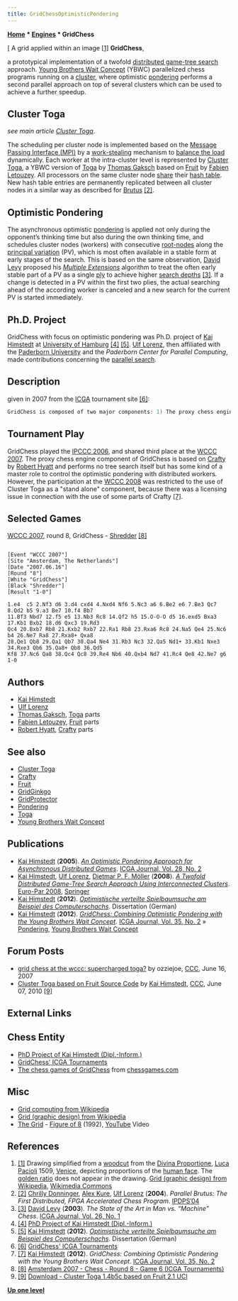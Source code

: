 ```yaml
---
title: GridChessOptimisticPondering
---
```

**[Home](Home "Home") * [Engines](Engines "Engines") * GridChess**

\[ A grid applied within an image <a id="cite-note-1" href="#cite-ref-1">[1]</a>
**GridChess**,

a prototypical implementation of a twofold [distributed game-tree search](Parallel_Search "Parallel Search") approach.
[Young Brothers Wait Concept](Young_Brothers_Wait_Concept "Young Brothers Wait Concept") (YBWC) parallelized chess programs running on a [cluster](https://en.wikipedia.org/wiki/Computer_cluster), where optimistic [pondering](Pondering "Pondering") performs a second parallel approach on top of several clusters which can be used to achieve a further speedup.

## Cluster Toga

*see main article [Cluster Toga](Cluster_Toga "Cluster Toga")*.

The scheduling per cluster node is implemented based on the [Message Passing Interface (MPI)](https://en.wikipedia.org/wiki/Message_Passing_Interface) by a [work-stealing](https://en.wikipedia.org/wiki/Cilk#Work-stealing) mechanism to [balance the load](https://en.wikipedia.org/wiki/Load_balancing_%28computing%29) dynamically. Each worker at the intra-cluster level is represented by [Cluster Toga](Cluster_Toga "Cluster Toga"), a YBWC version of [Toga](Toga "Toga") by [Thomas Gaksch](Thomas_Gaksch "Thomas Gaksch") based on [Fruit](Fruit "Fruit") by [Fabien Letouzey](Fabien_Letouzey "Fabien Letouzey").
All processors on the same cluster node [share](Shared_Hash_Table "Shared Hash Table") their [hash table](Transposition_Table "Transposition Table"). New hash table entries are permanently replicated between all cluster nodes in a similar way as described for [Brutus](Brutus "Brutus") <a id="cite-note-2" href="#cite-ref-2">[2]</a>.

## Optimistic Pondering

The asynchronous optimistic [pondering](Pondering "Pondering") is applied not only during the opponent’s thinking time but also during the own thinking time, and schedules cluster nodes (workers) with consecutive [root-nodes](Root "Root") along the [principal variation](Principal_Variation "Principal Variation") (PV), which is most often available in a stable form at early stages of the search. This is based on the same observation, [David Levy](David_Levy "David Levy") proposed his *[Multiple Extensions](PV_Extensions#Multiple "PV Extensions")* algorithm to treat the often early stable part of a PV as a single [ply](Ply "Ply") to achieve higher [search depths](Depth "Depth") <a id="cite-note-3" href="#cite-ref-3">[3]</a>.
If a change is detected in a PV within the first two plies, the actual searching ahead of the according worker is canceled and a new search for the current PV is started immediately.

## Ph.D. Project

GridChess with focus on optimistic pondering was Ph.D. project of [Kai Himstedt](Kai_Himstedt "Kai Himstedt") at [University of Hamburg](University_of_Hamburg "University of Hamburg") <a id="cite-note-4" href="#cite-ref-4">[4]</a> <a id="cite-note-5" href="#cite-ref-5">[5]</a>. [Ulf Lorenz](Ulf_Lorenz "Ulf Lorenz"), then affiliated with the [Paderborn University](Paderborn_University "Paderborn University") and the *Paderborn Center for Parallel Computing*, made contributions concerning the [parallel search](Parallel_Search "Parallel Search").

## Description

given in 2007 from the [ICGA](ICGA "ICGA") tournament site <a id="cite-note-6" href="#cite-ref-6">[6]</a>:

```C++
GridChess is composed of two major components: 1) The proxy chess engine ([Crafty](Crafty "Crafty") based) performs no tree search itself but has some kind of a master role to control the optimistic pondering with distributed worker clients. As a simplified explanation of optimistic pondering here, one can imagine the worker clients forming a pondering pipeline with expected opponent moves extracting this information from the principal variations provided by the chess engines. 2) Real chess engines (controlled by distributed worker clients), Fruit/Toga based, parallelized with Young Brothers Wait Concept (YBWC). This way a combination of two parallel concepts was realized building the complete GridChess system: The parallel Fruit/Toga base engines using the YBWC may run on high performance clusters, each cluster representing a worker client for the proxy chess engine. Several such clusters are then used for an asynchronous distributed game-tree search with the optimistic pondering method. 

```

## Tournament Play

GridChess played the [IPCCC 2006](IPCCC_2006 "IPCCC 2006"), and shared third place at the [WCCC 2007](WCCC_2007 "WCCC 2007"). The proxy chess engine component of GridChess is based on [Crafty](Crafty "Crafty") by [Robert Hyatt](Robert_Hyatt "Robert Hyatt") and performs no tree search itself but has some kind of a master role to control the optimistic pondering with distributed workers. However, the participation at the [WCCC 2008](WCCC_2008 "WCCC 2008") was restricted to the use of Cluster Toga as a "stand alone" component, because there was a licensing issue in connection with the use of some parts of Crafty <a id="cite-note-7" href="#cite-ref-7">[7]</a>.

## Selected Games

[WCCC 2007](WCCC_2007 "WCCC 2007"), round 8, GridChess - [Shredder](Shredder "Shredder") <a id="cite-note-8" href="#cite-ref-8">[8]</a>

```

[Event "WCCC 2007"]
[Site "Amsterdam, The Netherlands"]
[Date "2007.06.16"]
[Round "8"]
[White "GridChess"]
[Black "Shredder"]
[Result "1-0"]

1.e4  c5 2.Nf3 d6 3.d4 cxd4 4.Nxd4 Nf6 5.Nc3 a6 6.Be2 e6 7.Be3 Qc7 8.Qd2 b5 9.a3 Be7 10.f4 Bb7 
11.Bf3 Nbd7 12.f5 e5 13.Nb3 Rc8 14.Qf2 h5 15.O-O-O d5 16.exd5 Bxa3 17.Kb1 Bxb2 18.d6 Qxc3 19.Rd3 
Qc4 20.Bxb7 Rb8 21.Kxb2 Rxb7 22.Ra1 Rb8 23.Rxa6 Rc8 24.Na5 Qe4 25.Nc6 b4 26.Ne7 Ra8 27.Rxa8+ Qxa8 
28.Qe1 Qb8 29.Qa1 Qb7 30.Qa4 Ne4 31.Rb3 Nc3 32.Qa5 Nd1+ 33.Kb1 Nxe3 34.Rxe3 Qb6 35.Qa8+ Qb8 36.Qd5 
Kf8 37.Nc6 Qa8 38.Qc4 Qc8 39.Re4 Nb6 40.Qxb4 Nd7 41.Rc4 Qe8 42.Ne7 g6 1-0 

```

## Authors

- [Kai Himstedt](Kai_Himstedt "Kai Himstedt")
- [Ulf Lorenz](Ulf_Lorenz "Ulf Lorenz")
- [Thomas Gaksch](Thomas_Gaksch "Thomas Gaksch"), [Toga](Toga "Toga") parts
- [Fabien Letouzey](Fabien_Letouzey "Fabien Letouzey"), [Fruit](Fruit "Fruit") parts
- [Robert Hyatt](Robert_Hyatt "Robert Hyatt"), [Crafty](Crafty "Crafty") parts

## See also

- [Cluster Toga](Cluster_Toga "Cluster Toga")
- [Crafty](Crafty "Crafty")
- [Fruit](Fruit "Fruit")
- [GridGinkgo](GridGinkgo "GridGinkgo")
- [GridProtector](GridProtector "GridProtector")
- [Pondering](Pondering "Pondering")
- [Toga](Toga "Toga")
- [Young Brothers Wait Concept](Young_Brothers_Wait_Concept "Young Brothers Wait Concept")

## Publications

- [Kai Himstedt](Kai_Himstedt "Kai Himstedt") (**2005**). *[An Optimistic Pondering Approach for Asynchronous Distributed Games](https://content.iospress.com/articles/icga-journal/icg28203)*. [ICGA Journal, Vol. 28, No. 2](ICGA_Journal#28_2 "ICGA Journal")
- [Kai Himstedt](Kai_Himstedt "Kai Himstedt"), [Ulf Lorenz](Ulf_Lorenz "Ulf Lorenz"), [Dietmar P. F. Möller](https://www.informatik.uni-hamburg.de/TIS/index.php/de/mitarbeiter/dietmar-p-f-moeller) (**2008**). *[A Twofold Distributed Game-Tree Search Approach Using Interconnected Clusters](https://link.springer.com/chapter/10.1007/978-3-540-85451-7_62)*. [Euro-Par 2008](https://link.springer.com/book/10.1007/978-3-540-85451-7), [Springer](https://en.wikipedia.org/wiki/Springer_Science%2BBusiness_Media)
- [Kai Himstedt](Kai_Himstedt "Kai Himstedt") (**2012**). *[Optimistische verteilte Spielbaumsuche am Beispiel des Computerschachs](http://www.shaker.de/de/content/catalogue/index.asp?ID=8&ISBN=978-3-8440-0803-6)*. Dissertation (German)
- [Kai Himstedt](Kai_Himstedt "Kai Himstedt") (**2012**). *[GridChess: Combining Optimistic Pondering with the Young Brothers Wait Concept](https://content.iospress.com/articles/icga-journal/icg35202)*. [ICGA Journal, Vol. 35, No. 2](ICGA_Journal#35_2 "ICGA Journal") » [Pondering](Pondering "Pondering"), [Young Brothers Wait Concept](Young_Brothers_Wait_Concept "Young Brothers Wait Concept")

## Forum Posts

- [grid chess at the wccc: supercharged toga?](http://www.talkchess.com/forum/viewtopic.php?t=14495) by ozziejoe, [CCC](CCC "CCC"), June 16, 2007
- [Cluster Toga based on Fruit Source Code](http://www.talkchess.com/forum/viewtopic.php?t=34780) by [Kai Himstedt](Kai_Himstedt "Kai Himstedt"), [CCC](CCC "CCC"), June 07, 2010 <a id="cite-note-9" href="#cite-ref-9">[9]</a>

## External Links

## Chess Entity

- [PhD Project of Kai Himstedt (Dipl.-Inform.)](http://www.informatik.uni-hamburg.de/TIS/index.php/de/projekte/phd-projects/79/)
- [GridChess' ICGA Tournaments](https://www.game-ai-forum.org/icga-tournaments/program.php?id=520)
- [The chess games of GridChess](http://www.chessgames.com/perl/chessplayer?pid=107843) from [chessgames.com](http://www.chessgames.com/index.html)

## Misc

- [Grid computing from Wikipedia](https://en.wikipedia.org/wiki/Grid_computing)
- [Grid (graphic design) from Wikipedia](<https://en.wikipedia.org/wiki/Grid_(graphic_design)>)
- [The Grid](Category:The_Grid "Category:The Grid") - [Figure of 8](<https://en.wikipedia.org/wiki/456_(album)>) (1992), [YouTube](https://en.wikipedia.org/wiki/YouTube) Video

## References

1. <a id="cite-ref-1" href="#cite-note-1">[1]</a> Drawing simplified from a [woodcut](https://en.wikipedia.org/wiki/Woodcut) from the [Divina Proportione](https://en.wikipedia.org/wiki/Divina_proportione), [Luca Pacioli](https://en.wikipedia.org/wiki/Luca_Pacioli) 1509, [Venice](https://en.wikipedia.org/wiki/Venice), depicting proportions of the [human face](https://en.wikipedia.org/wiki/Face). The [golden ratio](https://en.wikipedia.org/wiki/Golden_ratio) does not appear in the drawing. [Grid (graphic design) from Wikipedia](<https://en.wikipedia.org/wiki/Grid_(graphic_design)>), [Wikimedia Commons](https://en.wikipedia.org/wiki/Wikimedia_Commons)
1. <a id="cite-ref-2" href="#cite-note-2">[2]</a> [Chrilly Donninger](Chrilly_Donninger "Chrilly Donninger"), [Alex Kure](Alex_Kure "Alex Kure"), [Ulf Lorenz](Ulf_Lorenz "Ulf Lorenz") (**2004**). *Parallel Brutus: The First Distributed, FPGA Accelerated Chess Program*. [IPDPS’04](http://dl.acm.org/citation.cfm?id=645610&picked=prox)
1. <a id="cite-ref-3" href="#cite-note-3">[3]</a> [David Levy](David_Levy "David Levy") (**2003**). *The State of the Art in Man vs. “Machine” Chess*. [ICGA Journal, Vol. 26, No. 1](ICGA_Journal#26_1 "ICGA Journal")
1. <a id="cite-ref-4" href="#cite-note-4">[4]</a> [PhD Project of Kai Himstedt (Dipl.-Inform.)](http://www.informatik.uni-hamburg.de/TIS/index.php/de/projekte/phd-projects/79/)
1. <a id="cite-ref-5" href="#cite-note-5">[5]</a> [Kai Himstedt](Kai_Himstedt "Kai Himstedt") (**2012**). *[Optimistische verteilte Spielbaumsuche am Beispiel des Computerschachs](http://www.shaker.de/de/content/catalogue/index.asp?ID=8&ISBN=978-3-8440-0803-6)*. Dissertation (German)
1. <a id="cite-ref-6" href="#cite-note-6">[6]</a> [GridChess' ICGA Tournaments](https://www.game-ai-forum.org/icga-tournaments/program.php?id=520)
1. <a id="cite-ref-7" href="#cite-note-7">[7]</a> [Kai Himstedt](Kai_Himstedt "Kai Himstedt") (**2012**). *GridChess: Combining Optimistic Pondering with the Young Brothers Wait Concept*. [ICGA Journal, Vol. 35, No. 2](ICGA_Journal#35_2 "ICGA Journal")
1. <a id="cite-ref-8" href="#cite-note-8">[8]</a> [Amsterdam 2007 - Chess - Round 8 - Game 6 (ICGA Tournaments)](https://www.game-ai-forum.org/icga-tournaments/round.php?tournament=173&round=8&id=6)
1. <a id="cite-ref-9" href="#cite-note-9">[9]</a> [Download - Cluster Toga 1.4b5c based on Fruit 2.1 UCI](https://www.informatik.uni-hamburg.de/TIS/file-download/email-file.php)

**[Up one level](Engines "Engines")**

